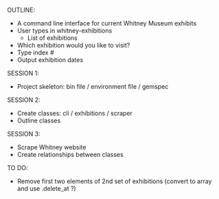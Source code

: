 OUTLINE:
- A command line interface for current Whitney Museum exhibits
- User types in whitney-exhibitions
    - List of exhibitions
- Which exhibition would you like to visit?
- Type index #
- Output exhibition dates

SESSION 1:
- Project skeleton: bin file / environment file / gemspec

SESSION 2:
- Create classes: cli / exhibitions / scraper
- Outline classes

SESSION 3:
- Scrape Whitney website
- Create relationships between classes

TO DO:
- Remove first two elements of 2nd set of exhibitions (convert to array and use .delete_at ?)